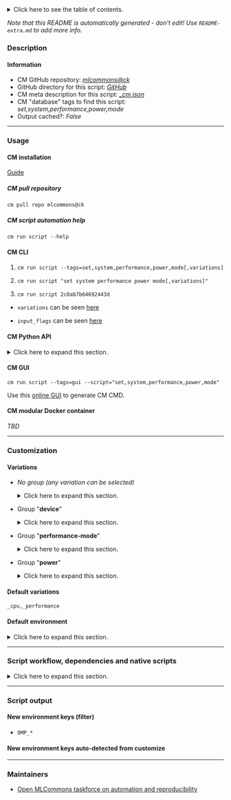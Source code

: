 <details>
<summary>Click here to see the table of contents.</summary>

* [Description](#description)
* [Information](#information)
* [Usage](#usage)
  * [ CM installation](#cm-installation)
  * [ CM script automation help](#cm-script-automation-help)
  * [ CM CLI](#cm-cli)
  * [ CM Python API](#cm-python-api)
  * [ CM GUI](#cm-gui)
  * [ CM modular Docker container](#cm-modular-docker-container)
* [Customization](#customization)
  * [ Variations](#variations)
  * [ Default environment](#default-environment)
* [Script workflow, dependencies and native scripts](#script-workflow-dependencies-and-native-scripts)
* [Script output](#script-output)
* [New environment keys (filter)](#new-environment-keys-(filter))
* [New environment keys auto-detected from customize](#new-environment-keys-auto-detected-from-customize)
* [Maintainers](#maintainers)

</details>

*Note that this README is automatically generated - don't edit! Use `README-extra.md` to add more info.*

### Description

#### Information

* CM GitHub repository: *[mlcommons@ck](https://github.com/mlcommons/ck/tree/master/cm-mlops)*
* GitHub directory for this script: *[GitHub](https://github.com/mlcommons/ck/tree/master/cm-mlops/script/set-performance-mode)*
* CM meta description for this script: *[_cm.json](_cm.json)*
* CM "database" tags to find this script: *set,system,performance,power,mode*
* Output cached?: *False*
___
### Usage

#### CM installation

[Guide](https://github.com/mlcommons/ck/blob/master/docs/installation.md)

##### CM pull repository

```cm pull repo mlcommons@ck```

##### CM script automation help

```cm run script --help```

#### CM CLI

1. `cm run script --tags=set,system,performance,power,mode[,variations] `

2. `cm run script "set system performance power mode[,variations]" `

3. `cm run script 2c0ab7b64692443d `

* `variations` can be seen [here](#variations)

* `input_flags` can be seen [here](#script-flags-mapped-to-environment)

#### CM Python API

<details>
<summary>Click here to expand this section.</summary>

```python

import cmind

r = cmind.access({'action':'run'
                  'automation':'script',
                  'tags':'set,system,performance,power,mode'
                  'out':'con',
                  ...
                  (other input keys for this script)
                  ...
                 })

if r['return']>0:
    print (r['error'])

```

</details>


#### CM GUI

```cm run script --tags=gui --script="set,system,performance,power,mode"```

Use this [online GUI](https://cKnowledge.org/cm-gui/?tags=set,system,performance,power,mode) to generate CM CMD.

#### CM modular Docker container

*TBD*

___
### Customization


#### Variations

  * *No group (any variation can be selected)*
    <details>
    <summary>Click here to expand this section.</summary>

    * `_reproducibility`
      - Environment variables:
        - *CM_SET_OS_PERFORMANCE_REPRODUCIBILITY_MODE*: `yes`
      - Workflow:

    </details>


  * Group "**device**"
    <details>
    <summary>Click here to expand this section.</summary>

    * **`_cpu`** (default)
      - Environment variables:
        - *CM_SET_PERFORMANCE_MODE_OF*: `cpu`
      - Workflow:

    </details>


  * Group "**performance-mode**"
    <details>
    <summary>Click here to expand this section.</summary>

    * **`_performance`** (default)
      - Environment variables:
        - *CM_SET_PERFORMANCE_MODE*: `performance`
      - Workflow:

    </details>


  * Group "**power**"
    <details>
    <summary>Click here to expand this section.</summary>

    * `_power`
      - Environment variables:
        - *CM_SET_PERFORMANCE_MODE*: `power`
      - Workflow:

    </details>


#### Default variations

`_cpu,_performance`
#### Default environment

<details>
<summary>Click here to expand this section.</summary>

These keys can be updated via `--env.KEY=VALUE` or `env` dictionary in `@input.json` or using script flags.


</details>

___
### Script workflow, dependencies and native scripts

<details>
<summary>Click here to expand this section.</summary>

  1. ***Read "deps" on other CM scripts from [meta](https://github.com/mlcommons/ck/tree/master/cm-mlops/script/set-performance-mode/_cm.json)***
     * detect-os
       - CM script: [detect-os](https://github.com/mlcommons/ck/tree/master/cm-mlops/script/detect-os)
     * detect-cpu
       - CM script: [detect-cpu](https://github.com/mlcommons/ck/tree/master/cm-mlops/script/detect-cpu)
  1. ***Run "preprocess" function from [customize.py](https://github.com/mlcommons/ck/tree/master/cm-mlops/script/set-performance-mode/customize.py)***
  1. Read "prehook_deps" on other CM scripts from [meta](https://github.com/mlcommons/ck/tree/master/cm-mlops/script/set-performance-mode/_cm.json)
  1. ***Run native script if exists***
     * [run-ubuntu.sh](https://github.com/mlcommons/ck/tree/master/cm-mlops/script/set-performance-mode/run-ubuntu.sh)
     * [run.bat](https://github.com/mlcommons/ck/tree/master/cm-mlops/script/set-performance-mode/run.bat)
     * [run.sh](https://github.com/mlcommons/ck/tree/master/cm-mlops/script/set-performance-mode/run.sh)
  1. Read "posthook_deps" on other CM scripts from [meta](https://github.com/mlcommons/ck/tree/master/cm-mlops/script/set-performance-mode/_cm.json)
  1. ***Run "postrocess" function from [customize.py](https://github.com/mlcommons/ck/tree/master/cm-mlops/script/set-performance-mode/customize.py)***
  1. Read "post_deps" on other CM scripts from [meta](https://github.com/mlcommons/ck/tree/master/cm-mlops/script/set-performance-mode/_cm.json)
</details>

___
### Script output
#### New environment keys (filter)

* `OMP_*`
#### New environment keys auto-detected from customize

___
### Maintainers

* [Open MLCommons taskforce on automation and reproducibility](https://github.com/mlcommons/ck/blob/master/docs/taskforce.md)